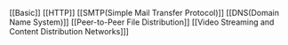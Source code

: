 [[Basic]]
[[HTTP]]
[[SMTP(Simple Mail Transfer Protocol)]]
[[DNS(Domain Name System)]]
[[Peer-to-Peer File Distribution]]
[[Video Streaming and Content Distribution Networks]]]